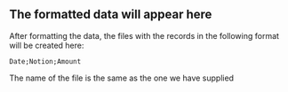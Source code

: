 ## The formatted data will appear here

After formatting the data, the files with the records in the following format will be created here:
~~~
Date;Notion;Amount
~~~

The name of the file is the same as the one we have supplied